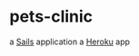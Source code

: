 # pets-clinic

a [Sails](http://sailsjs.org) application
a [Heroku](https://secure-lake-5677.herokuapp.com) app 
